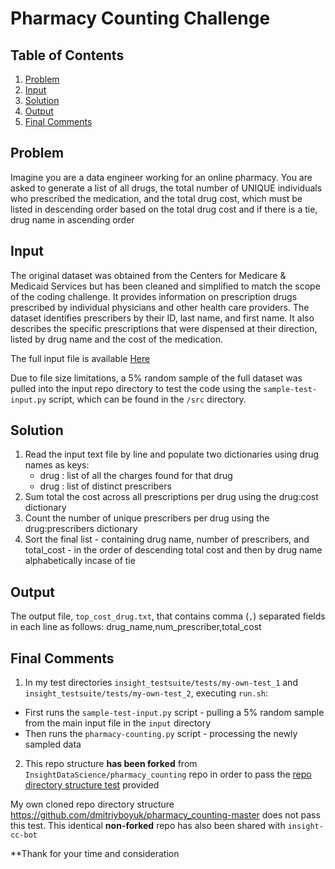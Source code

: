 # Pharmacy Counting Challenge 

## Table of Contents
1. [Problem](README.md#problem)
1. [Input](README.md#input)
1. [Solution](README.md#solution)
1. [Output](README.md#output)
1. [Final Comments](README.md#final-comments)

## Problem 

Imagine you are a data engineer working for an online pharmacy. You are asked to generate a list of all drugs, the total number of UNIQUE individuals who prescribed the medication, and the total drug cost, which must be listed in descending order based on the total drug cost and if there is a tie, drug name in ascending order 

## Input

The original dataset was obtained from the Centers for Medicare & Medicaid Services but has been cleaned and simplified to match the scope of the coding challenge. It provides information on prescription drugs prescribed by individual physicians and other health care providers. The dataset identifies prescribers by their ID, last name, and first name.  It also describes the specific prescriptions that were dispensed at their direction, listed by drug name and the cost of the medication. 

The full input file is available <a href="https://drive.google.com/file/d/1fxtTLR_Z5fTO-Y91BnKOQd6J0VC9gPO3/view?usp=sharing">Here</a> 

Due to file size limitations, a 5% random sample of the full dataset was pulled into the input repo directory to test the code using the `sample-test-input.py` script, which can be found in the `/src` directory. 
 
## Solution 

1. Read the input text file by line and populate two dictionaries using drug names as keys:
    * drug : list of all the charges found for that drug 
    * drug : list of distinct prescribers
2. Sum total the cost across all prescriptions per drug using the drug:cost dictionary  
3. Count the number of unique prescribers per drug using the drug:prescribers dictionary
4. Sort the final list  - containing drug name, number of prescribers, and total_cost - in the order of descending total cost and then by drug name alphabetically incase of tie      

## Output 

The output file, `top_cost_drug.txt`, that contains comma (`,`) separated fields in each line as follows: drug_name,num_prescriber,total_cost

## Final Comments 

1. In my test directories `insight_testsuite/tests/my-own-test_1` and `insight_testsuite/tests/my-own-test_2`, executing `run.sh`:  
* First runs the `sample-test-input.py` script - pulling a 5% random sample from the main input file in the `input` directory   
* Then runs the `pharmacy-counting.py` script - processing the newly sampled data 

2. This repo structure **has been forked** from `InsightDataScience/pharmacy_counting` repo in order to pass the <a href="http://ec2-18-210-131-67.compute-1.amazonaws.com/test-my-repo-link">repo directory structure test</a> provided

My own cloned repo directory structure https://github.com/dmitriyboyuk/pharmacy_counting-master does not pass this test. This identical **non-forked** repo has also been shared with `insight-cc-bot` 

**Thank for your time and consideration

